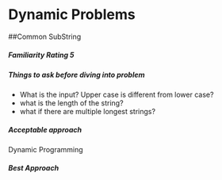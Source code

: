 # Dynamic Problems


##Common SubString
##### Familiarity Rating 5
##### Things to ask before diving into problem
* What is the input? Upper case is different from lower case?
* what is the length of the string?
* what if there are multiple longest strings?

##### Acceptable approach
Dynamic Programming

##### Best Approach